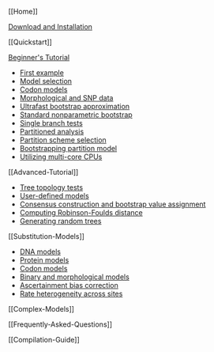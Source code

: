 [[Home]]

[Download and Installation](Installation)

[[Quickstart]]

[Beginner's Tutorial](Tutorial)

- [First example](Tutorial#first-running-example)
- [Model selection](Tutorial#choosing-the-right-substitution-model)
- [Codon models](Tutorial#codon-models)
- [Morphological and SNP data](Tutorial#binary-morphological-and-snp-data)
- [Ultrafast bootstrap approximation](Tutorial#assessing-branch-supports-with-ultrafast-bootstrap-approximation)
- [Standard nonparametric bootstrap](Tutorial#assessing-branch-supports-with--standard-nonparametric-bootstrap)
- [Single branch tests](Tutorial#assessing-branch-supports-with-single-branch-tests)
- [Partitioned analysis](Tutorial#partitioned-analysis-for-multi-gene-alignments)
- [Partition scheme selection](Tutorial#choosing-the-right-partitioning-scheme)
- [Bootstrapping partition model](Tutorial#ultrafast-bootstrapping-with-partition-model)
- [Utilizing multi-core CPUs](Tutorial#utilizing-multi-core-cpus)

[[Advanced-Tutorial]]

- [Tree topology tests](Advanced-Tutorial#tree-topology-tests)
- [User-defined models](Advanced-Tutorial#user-defined-substitution-models)
- [Consensus construction and bootstrap value assignment](Advanced-Tutorial#consensus-construction-and-bootstrap-value-assignment)
- [Computing Robinson-Foulds distance](Advanced-Tutorial#computing-robinson-foulds-distance-between-trees)
- [Generating random trees](Advanced-Tutorial#generating-random-trees)

[[Substitution-Models]]

- [DNA models](Substitution-Models#dna-models)
- [Protein models](Substitution-Models#protein-models)
- [Codon models](Substitution-Models#codon-models)
- [Binary and morphological models](Substitution-Models#binary-and-morphological-models)
- [Ascertainment bias correction](Substitution-Models#ascertainment-bias-correction)
- [Rate heterogeneity across sites](Substitution-Models#rate-heterogeneity-across-sites)

[[Complex-Models]]

[[Frequently-Asked-Questions]]

[[Compilation-Guide]]
